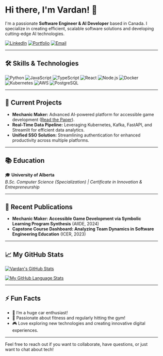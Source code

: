 # Hi there, I'm Vardan! 👋

I'm a passionate **Software Engineer & AI Developer** based in Canada. I specialize in creating efficient, scalable software solutions and developing cutting-edge AI technologies.

[![LinkedIn](https://img.shields.io/badge/-LinkedIn-blue?style=flat-square&logo=Linkedin&logoColor=white)](https://www.linkedin.com/in/vardan-saini-697225180)
[![Portfolio](https://img.shields.io/badge/-Portfolio-green?style=flat-square&logo=googlechrome&logoColor=white)](https://vardansaini.github.io/vardansaini/)
[![Email](https://img.shields.io/badge/-vardan1@ualberta.ca-c14438?style=flat-square&logo=Gmail&logoColor=white)](mailto:vardan1@ualberta.ca)

---

## 🛠️ Skills & Technologies

![Python](https://img.shields.io/badge/-Python-3776AB?style=flat-square&logo=python&logoColor=white)
![JavaScript](https://img.shields.io/badge/-JavaScript-f7df1e?style=flat-square&logo=javascript&logoColor=black)
![TypeScript](https://img.shields.io/badge/-TypeScript-3178C6?style=flat-square&logo=typescript&logoColor=white)
![React](https://img.shields.io/badge/-React-61DAFB?style=flat-square&logo=react&logoColor=black)
![Node.js](https://img.shields.io/badge/-Node.js-339933?style=flat-square&logo=node.js&logoColor=white)
![Docker](https://img.shields.io/badge/-Docker-2496ED?style=flat-square&logo=docker&logoColor=white)
![Kubernetes](https://img.shields.io/badge/-Kubernetes-326CE5?style=flat-square&logo=kubernetes&logoColor=white)
![AWS](https://img.shields.io/badge/-AWS-232F3E?style=flat-square&logo=amazonaws&logoColor=white)
![PostgreSQL](https://img.shields.io/badge/-PostgreSQL-4169E1?style=flat-square&logo=postgresql&logoColor=white)

---

## 🚀 Current Projects

- **Mechanic Maker:** Advanced AI-powered platform for accessible game development ([Read the Paper](https://ojs.aaai.org//index.php/AIIDE/article/view/7450)).
- **Real-Time Data Pipeline:** Leveraging Kubernetes, Kafka, FastAPI, and Streamlit for efficient data analytics.
- **Unified SSO Solution:** Streamlining authentication for enhanced productivity across multiple platforms.

---

## 📚 Education

🎓 **University of Alberta**  
*B.Sc. Computer Science (Specialization) | Certificate in Innovation & Entrepreneurship* 

---

## 📖 Recent Publications

- **Mechanic Maker: Accessible Game Development via Symbolic Learning Program Synthesis** (AIIDE, 2024)
- **Capstone Course Dashboard: Analyzing Team Dynamics in Software Engineering Education** (ICER, 2023)

---

## 📈 My GitHub Stats

[![Vardan's GitHub Stats](https://github-readme-stats.vercel.app/api?username=vardansaini&count_private=true&theme=tokyonight&showicons=true&hide=stars)](https://github.com/anuraghazra/github-readme-stats)

[![My GitHub Language Stats](https://github-readme-stats.vercel.app/api/top-langs/?username=vardansaini&langs_count=8&theme=tokyonight&layout=compact)](https://github.com/anuraghazra/github-readme-stats)

---

## ⚡ Fun Facts

- 🚗 I’m a huge car enthusiast!
- 💪 Passionate about fitness and regularly hitting the gym!
- 🎮 Love exploring new technologies and creating innovative digital experiences.

---

Feel free to reach out if you want to collaborate, have questions, or just want to chat about tech!
